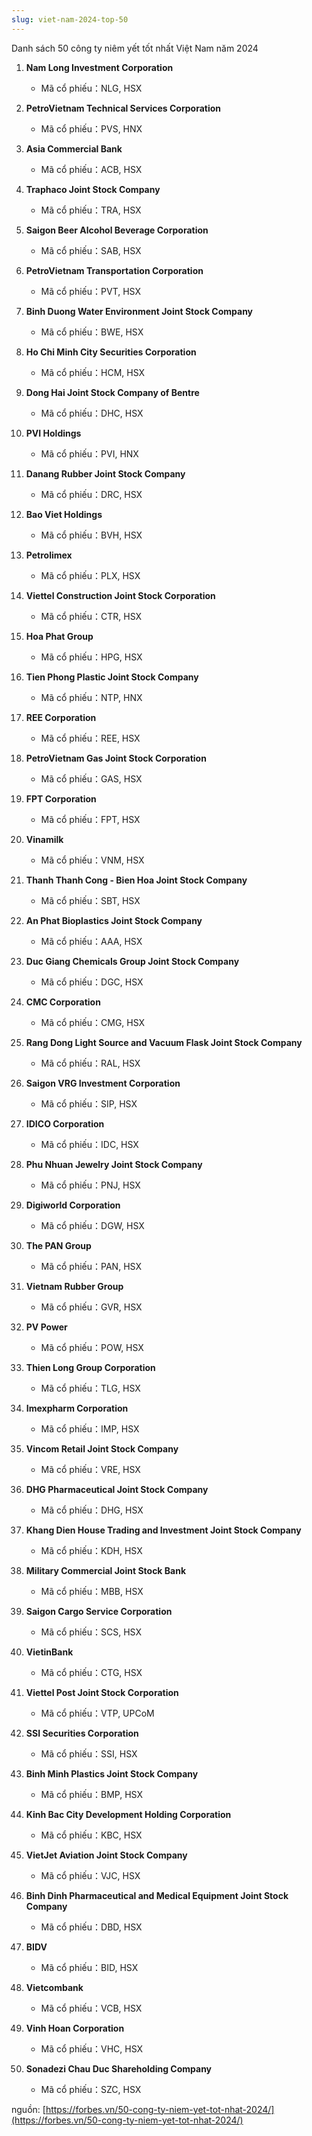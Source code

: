 ```yaml
---
slug: viet-nam-2024-top-50
---
```


Danh sách 50 công ty niêm yết tốt nhất Việt Nam năm 2024



1. **Nam Long Investment Corporation**
    
    - Mã cổ phiếu：NLG, HSX
2. **PetroVietnam Technical Services Corporation**
    
    - Mã cổ phiếu：PVS, HNX
3. **Asia Commercial Bank**
    
    - Mã cổ phiếu：ACB, HSX
4. **Traphaco Joint Stock Company**
    
    - Mã cổ phiếu：TRA, HSX
5. **Saigon Beer Alcohol Beverage Corporation**
    
    - Mã cổ phiếu：SAB, HSX
6. **PetroVietnam Transportation Corporation**
    
    - Mã cổ phiếu：PVT, HSX
7. **Binh Duong Water Environment Joint Stock Company**
    
    - Mã cổ phiếu：BWE, HSX
8. **Ho Chi Minh City Securities Corporation**
    
    - Mã cổ phiếu：HCM, HSX
9. **Dong Hai Joint Stock Company of Bentre**
    
    - Mã cổ phiếu：DHC, HSX
10. **PVI Holdings**
    
    - Mã cổ phiếu：PVI, HNX
11. **Danang Rubber Joint Stock Company**
    
    - Mã cổ phiếu：DRC, HSX
12. **Bao Viet Holdings**
    
    - Mã cổ phiếu：BVH, HSX
13. **Petrolimex**
    
    - Mã cổ phiếu：PLX, HSX
14. **Viettel Construction Joint Stock Corporation**
    
    - Mã cổ phiếu：CTR, HSX
15. **Hoa Phat Group**
    
    - Mã cổ phiếu：HPG, HSX
16. **Tien Phong Plastic Joint Stock Company**
    
    - Mã cổ phiếu：NTP, HNX
17. **REE Corporation**
    
    - Mã cổ phiếu：REE, HSX
18. **PetroVietnam Gas Joint Stock Corporation**
    
    - Mã cổ phiếu：GAS, HSX
19. **FPT Corporation**
    
    - Mã cổ phiếu：FPT, HSX
20. **Vinamilk**
    
    - Mã cổ phiếu：VNM, HSX
21. **Thanh Thanh Cong - Bien Hoa Joint Stock Company**
    
    - Mã cổ phiếu：SBT, HSX
22. **An Phat Bioplastics Joint Stock Company**
    
    - Mã cổ phiếu：AAA, HSX
23. **Duc Giang Chemicals Group Joint Stock Company**
    
    - Mã cổ phiếu：DGC, HSX
24. **CMC Corporation**
    
    - Mã cổ phiếu：CMG, HSX
25. **Rang Dong Light Source and Vacuum Flask Joint Stock Company**
    
    - Mã cổ phiếu：RAL, HSX
26. **Saigon VRG Investment Corporation**
    
    - Mã cổ phiếu：SIP, HSX
27. **IDICO Corporation**
    
    - Mã cổ phiếu：IDC, HSX
28. **Phu Nhuan Jewelry Joint Stock Company**
    
    - Mã cổ phiếu：PNJ, HSX
29. **Digiworld Corporation**
    
    - Mã cổ phiếu：DGW, HSX
30. **The PAN Group**
    
    - Mã cổ phiếu：PAN, HSX
31. **Vietnam Rubber Group**
    
    - Mã cổ phiếu：GVR, HSX
32. **PV Power**
    
    - Mã cổ phiếu：POW, HSX
33. **Thien Long Group Corporation**
    
    - Mã cổ phiếu：TLG, HSX
34. **Imexpharm Corporation**
    
    - Mã cổ phiếu：IMP, HSX
35. **Vincom Retail Joint Stock Company**
    
    - Mã cổ phiếu：VRE, HSX
36. **DHG Pharmaceutical Joint Stock Company**
    
    - Mã cổ phiếu：DHG, HSX
37. **Khang Dien House Trading and Investment Joint Stock Company**
    
    - Mã cổ phiếu：KDH, HSX
38. **Military Commercial Joint Stock Bank**
    
    - Mã cổ phiếu：MBB, HSX
39. **Saigon Cargo Service Corporation**
    
    - Mã cổ phiếu：SCS, HSX
40. **VietinBank**
    
    - Mã cổ phiếu：CTG, HSX
41. **Viettel Post Joint Stock Corporation**
    
    - Mã cổ phiếu：VTP, UPCoM
42. **SSI Securities Corporation**
    
    - Mã cổ phiếu：SSI, HSX
43. **Binh Minh Plastics Joint Stock Company**
    
    - Mã cổ phiếu：BMP, HSX
44. **Kinh Bac City Development Holding Corporation**
    
    - Mã cổ phiếu：KBC, HSX
45. **VietJet Aviation Joint Stock Company**
    
    - Mã cổ phiếu：VJC, HSX
46. **Binh Dinh Pharmaceutical and Medical Equipment Joint Stock Company**
    
    - Mã cổ phiếu：DBD, HSX
47. **BIDV**
    
    - Mã cổ phiếu：BID, HSX
48. **Vietcombank**
    
    - Mã cổ phiếu：VCB, HSX
49. **Vinh Hoan Corporation**
    
    - Mã cổ phiếu：VHC, HSX
50. **Sonadezi Chau Duc Shareholding Company**
    
    - Mã cổ phiếu：SZC, HSX

nguồn: [https://forbes.vn/50-cong-ty-niem-yet-tot-nhat-2024/](https://forbes.vn/50-cong-ty-niem-yet-tot-nhat-2024/)
